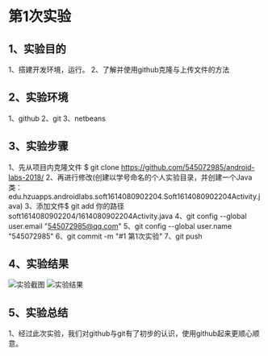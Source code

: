 # 第1次实验

## 1、实验目的
1、搭建开发环境，运行。
2、了解并使用github克隆与上传文件的方法

## 2、实验环境
1、github 
2、git
3、netbeans

## 3、实验步骤
1、先从项目内克隆文件 $ git clone https://github.com/545072985/android-labs-2018/
2、再进行修改(创建以学号命名的个人实验目录，并创建一个Java类：edu.hzuapps.androidlabs.soft1614080902204.Soft1614080902204Activity.java)
3、添加文件$ git add 你的路径soft1614080902204/1614080902204Activity.java
4、git config --global user.email "545072985@qq.com"
5、git config --global user.name "545072985"
6、git commit -m "#1 第1次实验"
7、git push
## 4、实验结果
![实验截图](https://github.com/545072985/android-labs-2018/blob/master/%E5%9B%BE%E7%89%87/shiyanjietu.png)
![实验结果](https://github.com/545072985/android-labs-2018/blob/master/%E5%9B%BE%E7%89%87/shiyanjieguo.png) 

## 5、实验总结
1、经过此次实验，我们对github与git有了初步的认识，使用github起来更顺心顺意。
